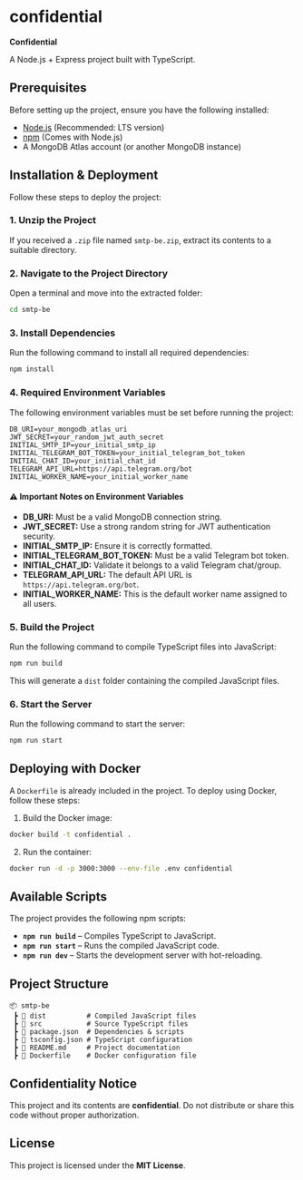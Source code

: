 # confidential

**Confidential**

A Node.js + Express project built with TypeScript.

## Prerequisites

Before setting up the project, ensure you have the following installed:

- [Node.js](https://nodejs.org/) (Recommended: LTS version)
- [npm](https://www.npmjs.com/) (Comes with Node.js)
- A MongoDB Atlas account (or another MongoDB instance)

## Installation & Deployment

Follow these steps to deploy the project:

### 1. Unzip the Project

If you received a `.zip` file named `smtp-be.zip`, extract its contents to a suitable directory.

### 2. Navigate to the Project Directory

Open a terminal and move into the extracted folder:

```sh
cd smtp-be
```

### 3. Install Dependencies

Run the following command to install all required dependencies:

```sh
npm install
```

### 4. Required Environment Variables

The following environment variables must be set before running the project:

```
DB_URI=your_mongodb_atlas_uri
JWT_SECRET=your_random_jwt_auth_secret
INITIAL_SMTP_IP=your_initial_smtp_ip
INITIAL_TELEGRAM_BOT_TOKEN=your_initial_telegram_bot_token
INITIAL_CHAT_ID=your_initial_chat_id
TELEGRAM_API_URL=https://api.telegram.org/bot
INITIAL_WORKER_NAME=your_initial_worker_name
```

#### :warning: Important Notes on Environment Variables

- **DB_URI:** Must be a valid MongoDB connection string.
- **JWT_SECRET:** Use a strong random string for JWT authentication security.
- **INITIAL_SMTP_IP:** Ensure it is correctly formatted.
- **INITIAL_TELEGRAM_BOT_TOKEN:** Must be a valid Telegram bot token.
- **INITIAL_CHAT_ID:** Validate it belongs to a valid Telegram chat/group.
- **TELEGRAM_API_URL:** The default API URL is `https://api.telegram.org/bot`.
- **INITIAL_WORKER_NAME:** This is the default worker name assigned to all users.

### 5. Build the Project

Run the following command to compile TypeScript files into JavaScript:

```sh
npm run build
```

This will generate a `dist` folder containing the compiled JavaScript files.

### 6. Start the Server

Run the following command to start the server:

```sh
npm run start
```

## Deploying with Docker

A `Dockerfile` is already included in the project. To deploy using Docker, follow these steps:

1. Build the Docker image:

```sh
docker build -t confidential .
```

2. Run the container:

```sh
docker run -d -p 3000:3000 --env-file .env confidential
```

## Available Scripts

The project provides the following npm scripts:

- **`npm run build`** – Compiles TypeScript to JavaScript.
- **`npm run start`** – Runs the compiled JavaScript code.
- **`npm run dev`** – Starts the development server with hot-reloading.

## Project Structure

```
📦 smtp-be
 ┣ 📂 dist          # Compiled JavaScript files
 ┣ 📂 src           # Source TypeScript files
 ┣ 📜 package.json  # Dependencies & scripts
 ┣ 📜 tsconfig.json # TypeScript configuration
 ┣ 📜 README.md     # Project documentation
 ┣ 📜 Dockerfile    # Docker configuration file
```

## Confidentiality Notice

This project and its contents are **confidential**. Do not distribute or share this code without proper authorization.

## License

This project is licensed under the **MIT License**.
